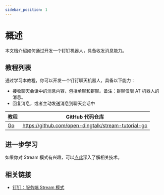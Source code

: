 ```yaml
---
sidebar_position: 1
---
```



# 概述

本文档介绍如何通过开发一个钉钉机器人，具备收发消息能力。

## 教程列表

通过学习本教程，你可以开发一个钉钉聊天机器人，具备以下能力：

* 接收聊天会话中的消息内容，包括单聊和群聊。备注：群聊仅限 AT 机器人的消息。
* 回复消息，或者主动发送消息到聊天会话中

| 教程                                                    | GitHub 代码仓库 |
|-------------------------------------------------------|---|
| [Go](/docs/explore/tutorials/stream/bot/golang/intro) | https://github.com/open-dingtalk/stream-tutorial-go | 

## 进一步学习

如果你对 Stream 模式有兴趣，可以[点此](/docs/learn/stream/overview)深入了解相关技术。

## 相关链接

* [钉钉：服务端 Stream 模式](https://open.dingtalk.com/document/resourcedownload/Introduction-to-stream-mode)